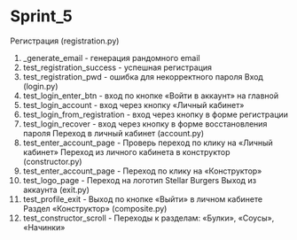 # Sprint_5

Регистрация (registration.py)
1. _generate_email - генерация рандомного email
2. test_registration_success - успешная регистрация
3. test_registration_pwd - ошибка для некорректного пароля
Вход (login.py)
1. test_login_enter_btn - вход по кнопке «Войти в аккаунт» на главной
2. test_login_account - вход через кнопку «Личный кабинет»
3. test_login_from_registration - вход через кнопку в форме регистрации
4. test_login_recover - вход через кнопку в форме восстановления пароля
Переход в личный кабинет (account.py)
1. test_enter_account_page - Проверь переход по клику на «Личный кабинет»
Переход из личного кабинета в конструктор (constructor.py)
1. test_enter_account_page - Переход по клику на «Конструктор»
2. test_logo_page - Переход на логотип Stellar Burgers
Выход из аккаунта (exit.py)
1. test_profile_exit - Выход по кнопке «Выйти» в личном кабинете
Раздел «Конструктор» (composite.py)
1. test_constructor_scroll - Переходы к разделам: «Булки», «Соусы», «Начинки»